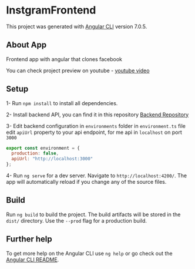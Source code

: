 # InstgramFrontend

This project was generated with [Angular CLI](https://github.com/angular/angular-cli) version 7.0.5.

## About App
Frontend app with angular that clones facebook

You can check project preview on youtube - [youtube video](https://www.youtube.com/watch?v=YvEOmFwjc-E)

## Setup 

1- Run `npm install` to install all dependencies.

2- Install backend API, you can find it in this repository [Backend Repository](https://github.com/abdelfattahteha/instgram-clone-api)

3- Edit backend configuration in `environments` folder in `environment.ts` file edit `apiUrl` property to your api endpoint, for me api in `localhost` on port `3000`
```javascript
export const environment = {
  production: false,
  apiUrl: "http://localhost:3000"
};
``` 

4- Run `ng serve` for a dev server. Navigate to `http://localhost:4200/`. The app will automatically reload if you change any of the source files.
  


## Build

Run `ng build` to build the project. The build artifacts will be stored in the `dist/` directory. Use the `--prod` flag for a production build.

## Further help

To get more help on the Angular CLI use `ng help` or go check out the [Angular CLI README](https://github.com/angular/angular-cli/blob/master/README.md).
